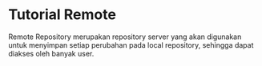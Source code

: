 # Tutorial Remote
Remote Repository merupakan repository server yang akan
digunakan untuk menyimpan setiap perubahan pada local repository,
sehingga dapat diakses oleh banyak user. 
